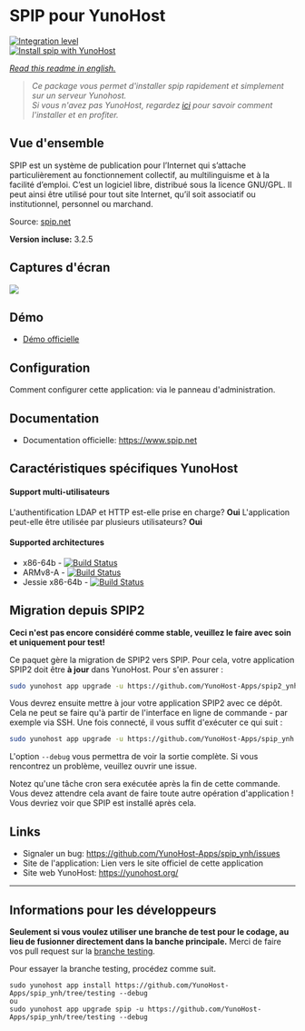 # SPIP pour YunoHost

[![Integration level](https://dash.yunohost.org/integration/spip.svg)](https://dash.yunohost.org/appci/app/spip)  
[![Install spip with YunoHost](https://install-app.yunohost.org/install-with-yunohost.png)](https://install-app.yunohost.org/?app=spip)

*[Read this readme in english.](./README.md)* 

> *Ce package vous permet d'installer spip rapidement et simplement sur un serveur Yunohost.  
Si vous n'avez pas YunoHost, regardez [ici](https://yunohost.org/#/install) pour savoir comment l'installer et en profiter.*

## Vue d'ensemble

SPIP est un système de publication pour l’Internet qui s’attache particulièrement au fonctionnement collectif, au multilinguisme et à la facilité d’emploi. C’est un logiciel libre, distribué sous la licence GNU/GPL. Il peut ainsi être utilisé pour tout site Internet, qu’il soit associatif ou institutionnel, personnel ou marchand.

Source: [spip.net](http://www.spip.net/fr_rubrique91.html)

**Version incluse:** 3.2.5

## Captures d'écran

![](https://upload.wikimedia.org/wikipedia/commons/thumb/1/1c/Logo_SPIP.png/220px-Logo_SPIP.png)

## Démo

* [Démo officielle](https://demo.spip.net/)

## Configuration

Comment configurer cette application: via le panneau d'administration.

## Documentation

 * Documentation officielle: https://www.spip.net

## Caractéristiques spécifiques YunoHost

#### Support multi-utilisateurs

L'authentification LDAP et HTTP est-elle prise en charge? **Oui**
L'application peut-elle être utilisée par plusieurs utilisateurs? **Oui**

#### Supported architectures

* x86-64b - [![Build Status](https://ci-apps.yunohost.org/ci/logs/spip%20%28Community%29.svg)](https://ci-apps.yunohost.org/ci/apps/spip/)
* ARMv8-A - [![Build Status](https://ci-apps-arm.yunohost.org/ci/logs/spip%20%28Community%29.svg)](https://ci-apps-arm.yunohost.org/ci/apps/spip/)
* Jessie x86-64b - [![Build Status](https://ci-stretch.nohost.me/ci/logs/spip%20%28Community%29.svg)](https://ci-stretch.nohost.me/ci/apps/spip/)

## Migration depuis SPIP2

**Ceci n'est pas encore considéré comme stable, veuillez le faire avec soin et uniquement pour test!**

Ce paquet gère la migration de SPIP2 vers SPIP. Pour cela, votre application SPIP2 doit être **à jour** dans YunoHost. Pour s'en assurer :

```bash
sudo yunohost app upgrade -u https://github.com/YunoHost-Apps/spip2_ynh spip2 --debug
```

Vous devrez ensuite mettre à jour votre application SPIP2 avec ce dépôt.
Cela ne peut se faire qu'à partir de l'interface en ligne de commande - par exemple via SSH. Une fois connecté, il vous suffit d'exécuter ce qui suit :

```bash
sudo yunohost app upgrade -u https://github.com/YunoHost-Apps/spip_ynh spip2 --debug
```

L'option `--debug` vous permettra de voir la sortie complète. Si vous rencontrez un problème, veuillez ouvrir une issue.

Notez qu'une tâche cron sera exécutée après la fin de cette commande. Vous devez attendre cela avant de faire toute autre opération d'application ! Vous devriez voir que SPIP est installé après cela.

## Links

 * Signaler un bug: https://github.com/YunoHost-Apps/spip_ynh/issues
 * Site de l'application: Lien vers le site officiel de cette application
 * Site web YunoHost: https://yunohost.org/

---

Informations pour les développeurs
----------------

**Seulement si vous voulez utiliser une branche de test pour le codage, au lieu de fusionner directement dans la banche principale.**
Merci de faire vos pull request sur la [branche testing](https://github.com/YunoHost-Apps/spip_ynh/tree/testing).

Pour essayer la branche testing, procédez comme suit.
```
sudo yunohost app install https://github.com/YunoHost-Apps/spip_ynh/tree/testing --debug
ou
sudo yunohost app upgrade spip -u https://github.com/YunoHost-Apps/spip_ynh/tree/testing --debug
```
